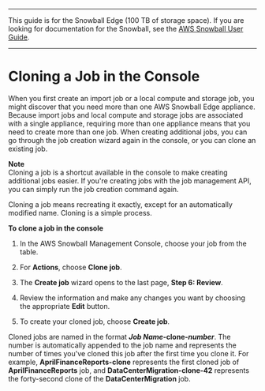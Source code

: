 --------

This guide is for the Snowball Edge \(100 TB of storage space\)\. If you are looking for documentation for the Snowball, see the [AWS Snowball User Guide](http://docs.aws.amazon.com/snowball/latest/ug/whatissnowball.html)\.

--------

# Cloning a Job in the Console<a name="clonejob"></a>

When you first create an import job or a local compute and storage job, you might discover that you need more than one AWS Snowball Edge appliance\. Because import jobs and local compute and storage jobs are associated with a single appliance, requiring more than one appliance means that you need to create more than one job\. When creating additional jobs, you can go through the job creation wizard again in the console, or you can clone an existing job\.

**Note**  
Cloning a job is a shortcut available in the console to make creating additional jobs easier\. If you're creating jobs with the job management API, you can simply run the job creation command again\.

Cloning a job means recreating it exactly, except for an automatically modified name\. Cloning is a simple process\.

**To clone a job in the console**

1. In the AWS Snowball Management Console, choose your job from the table\.

1. For **Actions**, choose **Clone job**\.

1. The **Create job** wizard opens to the last page, **Step 6: Review**\.

1. Review the information and make any changes you want by choosing the appropriate **Edit** button\.

1. To create your cloned job, choose **Create job**\.

Cloned jobs are named in the format ***Job Name*\-clone\-*number***\. The number is automatically appended to the job name and represents the number of times you've cloned this job after the first time you clone it\. For example, **AprilFinanceReports\-clone** represents the first cloned job of **AprilFinanceReports** job, and **DataCenterMigration\-clone\-42** represents the forty\-second clone of the **DataCenterMigration** job\.